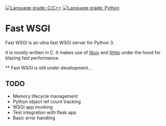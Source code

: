 [![Language grade: C/C++](https://img.shields.io/lgtm/grade/cpp/g/jamesroberts/fast-wsgi.svg?logo=lgtm&logoWidth=18)](https://lgtm.com/projects/g/jamesroberts/fast-wsgi/context:cpp)
[![Language grade: Python](https://img.shields.io/lgtm/grade/python/g/jamesroberts/fast-wsgi.svg?logo=lgtm&logoWidth=18)](https://lgtm.com/projects/g/jamesroberts/fast-wsgi/context:python)

# Fast WSGI

Fast WSGI is an ultra fast WSGI server for Python 3. 

It is mostly written in C. It makes use of [libuv](https://github.com/libuv/libuv) and [llhttp](https://github.com/nodejs/llhttp) under the hood for blazing fast performance. 

** Fast WSGI is still under development...

## TODO

- Memory lifecycle management
- Python object ref count tracking
- WSGI app invoking
- Test integration with flask app
- Basic error handling

